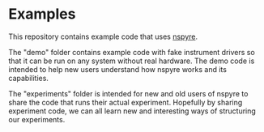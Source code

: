 # Examples
This repository contains example code that uses [nspyre](https://github.com/nspyre-org/nspyre).

The "demo" folder contains example code with fake instrument drivers so that 
it can be run on any system without real hardware. The demo code is intended to 
help new users understand how nspyre works and its capabilities.

The "experiments" folder is intended for new and old users of nspyre to share 
the code that runs their actual experiment. Hopefully by sharing experiment 
code, we can all learn new and interesting ways of structuring our experiments.
